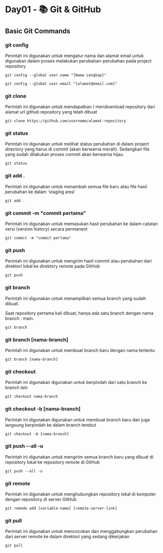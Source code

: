 # Day01 - 📚 Git & GitHub

## Basic Git Commands

### git config

Perintah ini digunakan untuk mengatur nama dan alamat email untuk digunakan dalam proses melakukan perubahan-perubahan pada project repository

```git
git config --global user.name "[Nama Lengkap]"
```

```git
git config --global user.email "[alamat@email.com]"
```

### git clone

Perintah ini digunakan untuk mendapatkan / mendownload repository dari alamat url github repository yang telah dibuat


```git
git clone https://github.com/username/alamat-repository
```

### git status

Perintah ini digunakan untuk melihat status perubahan di dalam project directory yang harus di commit (akan berwarna merah). Sedangkan file yang sudah dilakukan proses commit akan berwarna hijau.


```git
git status
```

### git add .

Perintah ini digunakan untuk menambah semua file baru atau file hasil perubahan ke dalam 'staging area'

```git
git add .
```

### git commit -m "commit pertama"

Perintah ini digunakan untuk memasukan hasil perubahan ke dalam catatan versi (version history) secara permanent

```git
git commit -m "commit pertama"
```


### git push

Perintah ini digunakan untuk mengirim hasil commit atau perubahan dari direktori lokal ke direktory remote pada GitHub

```git
git push
```

### git branch

Perintah ini digunakan untuk menampilkan semua branch yang sudah dibuat.

Saat repository pertama kali dibuat, hanya ada satu branch dengan nama branch : main.


```git
git branch
```

### git branch [nama-branch]

Perintah ini digunakan untuk membuat branch baru dengan nama tertentu

```git
git branch [nama-branch]
```

### git checkout

Perintah ini digunakan digunakan untuk berpindah dari satu branch ke branch lain

```git
git checkout nama-branch
```

### git checkout -b [nama-branch]

Perintah ini digunakan digunakan untuk membuat branch baru dan juga langsung berpindah ke dalam branch terebut

```git
git checkout -b [nama-branch]
```

### git push --all -u

Perintah ini digunakan untuk mengirim semua branch baru yang dibuat di repository lokal ke repository remote di GitHub

```git
git push --all -u
```

### git remote

Perintah ini digunakan untuk menghubungkan repository lokal di komputer dengan repository di server GitHub

```git
git remode add [variable-name] [remote-server-link]
```

### git pull

Perintah ini digunakan untuk mencocokan dan menggabungkan perubahan dari server remote ke dalam direktori yang sedang dikerjakan

```git
git pull
```